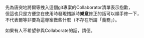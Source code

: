 先為唐突地將爾等拽入這個git專案的Collaborator清單表示抱歉，<br>
但這也只是方便您在使用時發現錯誤時<b>樂意</b>修正的話可以順手修一下，<br>
不代表爾等非要為這專案做些什麼（不存在所謂「義務」）。<br>

如果有人不希望參與Collaborate的話，請便。<br>